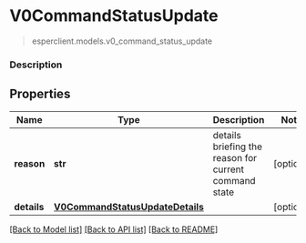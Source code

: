 # V0CommandStatusUpdate
> esperclient.models.v0_command_status_update

### Description

## Properties
Name | Type | Description | Notes
------------ | ------------- | ------------- | -------------
**reason** | **str** | details briefing the reason for current command state | [optional] 
**details** | [**V0CommandStatusUpdateDetails**](V0CommandStatusUpdateDetails.md) |  | [optional] 

[[Back to Model list]](../README.md#documentation-for-models) [[Back to API list]](../README.md#documentation-for-api-endpoints) [[Back to README]](../README.md)


